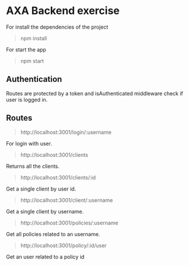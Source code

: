 # AXA Backend exercise

For install the dependencies of the project

> npm install

For start the app

> npm start

## Authentication

Routes are protected by a token and isAuthenticated middleware check if user is logged in.

## Routes

> http://localhost:3001/login/:username

For login with user.

> http://localhost:3001/clients

Returns all the clients.

> http://localhost:3001/clients/:id

Get a single client by user id.

> http://localhost:3001/client/:username

Get a single client by username.

> http://localhost:3001/policies/:username

Get all policies related to an username.

> http://localhost:3001/policy/:id/user

Get an user related to a policy id

